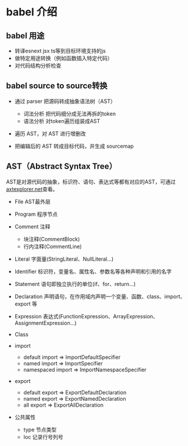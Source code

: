 # babel 介绍

## babel 用途

* 转译esnext jsx ts等到目标环境支持的js
* 做特定用途转换（例如函数插入特定代码）
* 对代码结构分析检查

## babel source to source转换
* 通过 parser 把源码转成抽象语法树（AST）

    - 词法分析 把代码细分成无法再拆的token
    - 语法分析 对token遍历组装成AST

* 遍历 AST，对 AST 进行增删改
* 把编辑后的 AST 转成目标代码，并生成 sourcemap

## AST（Abstract Syntax Tree）

AST是对源代码的抽象，标识符、语句、表达式等都有对应的AST，可通过 [axtexplorer.net](https://astexplorer.net/)查看。
* File AST最外层
* Program 程序节点
* Comment 注释

    - 块注释(CommentBlock)
    - 行内注释(CommentLine)

* Literal 字面量(StringLiteral、NullLiteral...)
* Identifier 标识符，变量名、属性名、参数名等各种声明和引用的名字
* Statement 语句即独立执行的单位(if、for、return...)
* Declaration 声明语句，在作用域内声明一个变量、函数、class、import、export 等
* Expression 表达式(FunctionExpression、ArrayExpression、AssignmentExpression...)
* Class
* import 
    - default import => ImportDefaultSpecifier
    - named import => ImportSpecifier
    - namespaced import => ImportNamespaceSpecifier
* export 
    - default export => ExportDefaultDeclaration
    - named export => ExportNamedDeclaration
    - all export => ExportAllDeclaration 
* 公共属性
    - type 节点类型
    - loc 记录行号列号